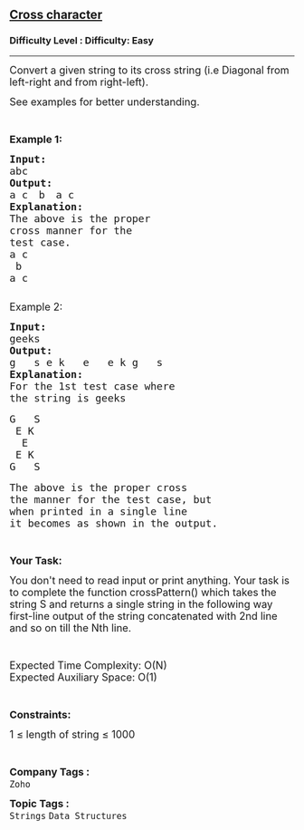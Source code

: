<h2><a href="https://www.geeksforgeeks.org/problems/cross-character2630/1?page=1&company=Zoho&status=unsolved&sortBy=submissions">Cross character</a></h2><h3>Difficulty Level : Difficulty: Easy</h3><hr><div class="problems_problem_content__Xm_eO"><p><span style="font-size:18px">Convert a given string to its cross string (i.e Diagonal from left-right and from right-left).&nbsp; </span></p>

<p><span style="font-size:18px">See examples for better understanding.</span></p>

<p>&nbsp;</p>

<p><strong><span style="font-size:18px">Example 1:</span></strong></p>

<pre><strong><span style="font-size:18px">Input:</span></strong>
<span style="font-size:18px">abc</span>
<strong><span style="font-size:18px">Output:</span></strong>
<span style="font-size:18px">a c</span> <span style="font-size:18px"> b </span> <span style="font-size:18px">a c</span>
<strong><span style="font-size:18px">Explanation:</span></strong>
<span style="font-size:18px">The above is the proper 
cross manner for the 
test case.</span>
<span style="font-size:18px">a c</span>
<span style="font-size:18px"> b </span>
<span style="font-size:18px">a c</span>

</pre>

<p><span style="font-size:18px">Example 2:</span></p>

<pre><strong><span style="font-size:18px">Input:</span></strong>
<span style="font-size:18px">geeks</span>
<strong><span style="font-size:18px">Output:</span></strong>
<span style="font-size:18px">g   s e k   e   e k g   s</span>
<span style="font-size:18px"><strong>Explanation:</strong></span>
<span style="font-size:18px">For the 1st test case where </span>
<span style="font-size:18px">the string is geeks
</span>
<span style="font-size:18px">G &nbsp; S
&nbsp;E K
&nbsp; E
&nbsp;E K
G &nbsp; S</span>

<span style="font-size:18px">The above is the proper cross </span>
<span style="font-size:18px">the manner for the test case, but </span>
<span style="font-size:18px">when printed in a single line </span>
<span style="font-size:18px">it becomes as shown in the output.</span>
</pre>

<p>&nbsp;</p>

<p><strong><span style="font-size:18px">Your Task:</span></strong></p>

<p><span style="font-size:18px">You don't need to read input or print anything. Your task is to complete the function crossPattern() which takes the string S and returns a single string in the following way first-line output of the string concatenated with 2nd line and so on till the Nth line.</span></p>

<p>&nbsp;</p>

<p><span style="font-size:18px">Expected Time Complexity: O(N)<br>
Expected Auxiliary Space: O(1)</span></p>

<p>&nbsp;</p>

<p><strong><span style="font-size:18px">Constraints:</span></strong></p>

<p><span style="font-size:18px">1 ≤ length of string&nbsp;≤ 1000</span></p>

<p>&nbsp;</p>
</div><p><span style=font-size:18px><strong>Company Tags : </strong><br><code>Zoho</code>&nbsp;<br><p><span style=font-size:18px><strong>Topic Tags : </strong><br><code>Strings</code>&nbsp;<code>Data Structures</code>&nbsp;